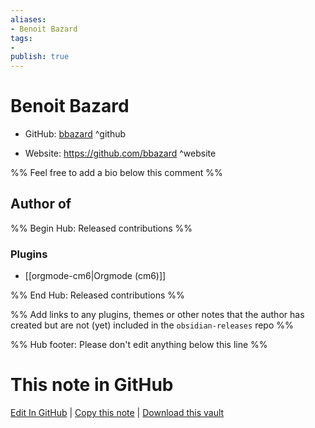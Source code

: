 ```yaml
---
aliases:
- Benoit Bazard
tags:
- 
publish: true
---
```


# Benoit Bazard

- GitHub: [bbazard](https://github.com/bbazard/) ^github
<!-- - Discord: `@` ^discord-->
- Website: <https://github.com/bbazard> ^website
<!-- - [[Publish sites|Publish site]]: <https://> ^publish-->

%% Feel free to add a bio below this comment %%


## Author of

%% Begin Hub: Released contributions %%
### Plugins
- [[orgmode-cm6|Orgmode (cm6)]]

%% End Hub: Released contributions %%

%% Add links to any plugins, themes or other notes that the author has created but are not (yet) included in the `obsidian-releases` repo %%

<!--
### Unlisted plugins
-->

<!--
### Others
-->

<!--
## Sponsor this author
-->

<!-- - [[GitHub sponsors]]: [Sponsor @bbazard on GitHub Sponsors](https://github.com/sponsors/bbazard) ^github-sponsor-->
<!-- - [[Buy me a coffee]]: <https://> ^buy-me-a-coffee-->
<!-- - [[PayPal]]: <https://> ^paypal-->
<!-- - [[Patreon]]: <https://> ^patreon-->

<!--
## Follow this author
-->

<!-- - [[YouTube Channels|On YouTube]]: <https://> ^youtube-->
<!-- - Twitter: <https://> ^twitter-->
<!-- - ... -->

%% Hub footer: Please don't edit anything below this line %%

# This note in GitHub

<span class="git-footer">[Edit In GitHub](https://github.dev/obsidian-community/obsidian-hub/blob/main/01%20-%20Community/People/bbazard.md "git-hub-edit-note") | [Copy this note](https://raw.githubusercontent.com/obsidian-community/obsidian-hub/main/01%20-%20Community/People/bbazard.md "git-hub-copy-note") | [Download this vault](https://github.com/obsidian-community/obsidian-hub/archive/refs/heads/main.zip "git-hub-download-vault") </span>
